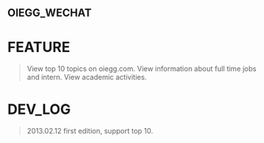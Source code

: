 OIEGG_WECHAT
------------

FEATURE
=======
> View top 10 topics on oiegg.com.
> View information about full time jobs and intern.
> View academic activities.

DEV_LOG
=======
> 2013.02.12 first edition, support top 10.
